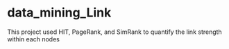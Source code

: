 # data_mining_Link
This project used HIT, PageRank, and SimRank to quantify the link strength within each nodes
